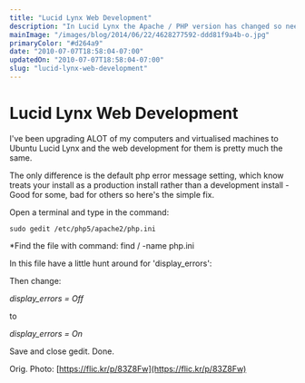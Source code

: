 ```yaml
---
title: "Lucid Lynx Web Development"
description: "In Lucid Lynx the Apache / PHP version has changed so need to enable display_errors to display PHP errors in the browser."
mainImage: "/images/blog/2014/06/22/4628277592-ddd81f9a4b-o.jpg"
primaryColor: "#d264a9"
date: "2010-07-07T18:58:04-07:00"
updatedOn: "2010-07-07T18:58:04-07:00"
slug: "lucid-lynx-web-development"
---
```


# Lucid Lynx Web Development

I've been upgrading ALOT of my computers and virtualised machines to Ubuntu Lucid Lynx and the web development for them is pretty much the same.

The only difference is the default php error message setting, which know treats your install as a production install rather than a development install - Good for some, bad for others so here's the simple fix.

Open a terminal and type in the command:

`sudo gedit /etc/php5/apache2/php.ini`

*Find the file with command: find / -name php.ini

In this file have a little hunt around for 'display_errors':

Then change:

*display_errors = Off*

to

*display_errors = On*

Save and close gedit. Done.

Orig. Photo: [https://flic.kr/p/83Z8Fw](https://flic.kr/p/83Z8Fw)